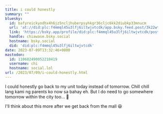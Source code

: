 ```yaml
---
title: i could honestly
summary: ""
bluesky:
  id: bafyreickyodhx4h6jz5ncljhuberpsyhkgr36cljc6kk2diubkp33mnucm
  url: 'at://did:plc:f4mmql45u3lfj6iltwjvtcdk/app.bsky.feed.post/3k22wt7nkg52d'
  link: 'https://bsky.app/profile/did:plc:f4mmql45u3lfj6iltwjvtcdk/post/3k22wt7nkg52d'
  handle: chiawase.bsky.social
  hostname: bsky.social
  did: 'did:plc:f4mmql45u3lfj6iltwjvtcdk'
date: 2023-07-09T13:32:46+0800
mastodon:
  id: 110682490052210419
  username: chi
  hostname: social.lol
url: /2023/07/09/i-could-honestly.html
---
```


I could honestly go back to my unit today instead of tomorrow. Chill chill lang kami ng parents ko now sa bahay eh. But I do need to go somewhere tomorrow within the city too... 🤔

I'll think about this more after we get back from the mall 😆
